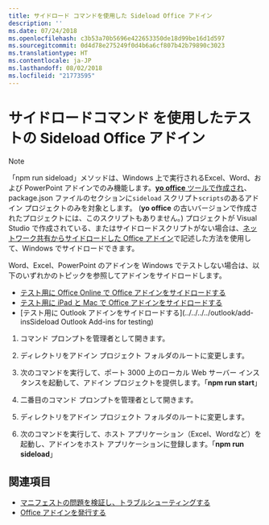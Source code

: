 ```yaml
---
title: サイドロード コマンドを使用した Sideload Office アドイン
description: ''
ms.date: 07/24/2018
ms.openlocfilehash: c3b53a70b5696e422653350de18d99be16d1d597
ms.sourcegitcommit: 0d4d78e275249f0d4b6a6cf807b42b79890c3023
ms.translationtype: HT
ms.contentlocale: ja-JP
ms.lasthandoff: 08/02/2018
ms.locfileid: "21773595"
---
```

# <a name="sideload-office-add-ins-for-testing-using-the-sideload-command"></a>**サイドロードコマンド** を使用したテストの Sideload Office アドイン
 >[!NOTE]
>「npm run sideload」メソッドは、Windows 上で実行されるExcel、Word、および PowerPoint アドインでのみ機能します。[**yo office** ツールで作成され](https://github.com/OfficeDev/generator-office)、 package.json ファイルのセクションに`sideload` スクリプト`scripts`のあるアドイン プロジェクトのみを対象とします。 (**yo office** の古いバージョンで作成されたプロジェクトには、このスクリプトもありません。) プロジェクトが Visual Studio で作成されている、またはサイドロードスクリプトがない場合は、[ネットワーク共有からサイドロードした Office アドイン](create-a-network-shared-folder-catalog-for-task-pane-and-content-add-ins.md)で記述した方法を使用して、Windows でサイドロードできます。
>
> Word、Excel、PowerPoint のアドインを Windows でテストしない場合は、以下のいずれかのトピックを参照してアドインをサイドロードします。
> 
> - [テスト用に Office Online で Office アドインをサイドロードする](sideload-office-add-ins-for-testing.md)
> - [テスト用に iPad と Mac で Office アドインをサイドロードする](sideload-an-office-add-in-on-ipad-and-mac.md)
> - [テスト用に Outlook アドインをサイドロードする](../../../../outlook/add-insSideload Outlook Add-ins for testing)

1. コマンド プロンプトを管理者として開きます。

2. ディレクトリをアドイン プロジェクト フォルダのルートに変更します。

3. 次のコマンドを実行して、ポート 3000 上のローカル Web サーバー インスタンスを起動して、アドイン プロジェクトを提供します。「**npm run start**」

4. 二番目のコマンド プロンプトを管理者として開きます。

5. ディレクトリをアドイン プロジェクト フォルダのルートに変更します。

6. 次のコマンドを実行して、ホスト アプリケーション（Excel、Wordなど）を起動し、アドインをホスト アプリケーションに登録します。「**npm run sideload**」

## <a name="see-also"></a>関連項目

- [マニフェストの問題を検証し、トラブルシューティングする](troubleshoot-manifest.md)
- [Office アドインを発行する](../publish/publish.md)